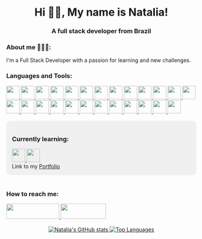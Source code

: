 <h1 align="center">Hi 👋🏿, My name is Natalia!</h1>
<h3 align="center">A full stack developer from Brazil</h3>

<div>
 <h3 align="left">About me 👩🏿‍💻:</h3>
 <p>I'm a Full Stack Developer with a passion for learning and new challenges.</p>
</div>

<h3 align="left">Languages and Tools:</h3>
<div>
  <a href="https://javascript.info/">
    <img src="https://img.shields.io/badge/javascript-339933?style=for-the-badge&logo=javascript&color=39457E" height="35px" />
  </a>
  <a href="https://www.w3schools.com/cssref/">
    <img src="https://img.shields.io/badge/css-339933?style=for-the-badge&logo=css3&color=39457E" height="35px" />
  </a>
  <a href="https://developer.mozilla.org/pt-BR/docs/Web/HTML">
    <img src="https://img.shields.io/badge/html5-339933?style=for-the-badge&logo=html5&color=39457E" height="35px" />
  </a>
  <a href="https://typescript.info/">
    <img src="https://img.shields.io/badge/typescript-339933?style=for-the-badge&logo=typescript&color=39457E" height="35px" />
  </a>
  <a href="https://pt-br.reactjs.org/docs/getting-started.html">
    <img src="https://img.shields.io/badge/React-339933?style=for-the-badge&logo=react&color=39457E" height="35px" />
  </a>
  <a href="https://sequelize.org/">
    <img src="https://img.shields.io/badge/react_native-339933?style=for-the-badge&logo=react&color=39457E" height="35px" />
  </a>
  <a href="https://docs.npmjs.com/">
    <img src="https://img.shields.io/badge/Node.js-339933?style=for-the-badge&logo=nodedotjs&color=39457E" height="35px" />
  </a>
  <a href="https://fastify.com/pt-br/">
    <img src="https://img.shields.io/badge/fastify-339933?style=for-the-badge&logo=fastify&color=39457E" height="35px" />
  </a>
  <a href="https://dev.mysql.com/doc/">
    <img src="https://img.shields.io/badge/sqlite-339933?style=for-the-badge&logo=sqlite&color=39457E" height="35px" />
  </a>
  <a href="https://socket.io/docs/v4/">
    <img src="https://img.shields.io/badge/nestJs-339933?style=for-the-badge&logo=nestjs&color=39457E" height="35px" />
  </a>
  <a href="https://redux.org/">
    <img src="https://img.shields.io/badge/redux-339933?style=for-the-badge&logo=redux&color=39457E" height="35px" />
  </a>
  <a href="https://docs.express.com/">
    <img src="https://img.shields.io/badge/express-339933?style=for-the-badge&logo=express&color=39457E" height="35px" />
  </a>
  <a href="https://mongodb.com/pt-br/">
    <img src="https://img.shields.io/badge/mongodb-339933?style=for-the-badge&logo=mongodb&color=39457E" height="35px" />
  </a>
  <a href="https://dev.mysql.com/doc/">
    <img src="https://img.shields.io/badge/mysql-339933?style=for-the-badge&logo=mysql&color=39457E" height="35px" />
  </a>
  <a href="https://jest.io/docs/v4/">
    <img src="https://img.shields.io/badge/jest-339933?style=for-the-badge&logo=jest&color=39457E" height="35px" />
  </a>
  <a href="https://testing-library.com/">
    <img src="https://img.shields.io/badge/-React Testing Library-339933?style=for-the-badge&logo=rtl&color=39457E" height="35px" />
  </a>
  <a href="https://graphql.io/docs/v4/">
    <img src="https://img.shields.io/badge/graphql-339933?style=for-the-badge&logo=graphql&color=39457E" height="35px" />
  </a>
  <a href="https://tailwindcss.com/docs">
    <img src="https://img.shields.io/badge/TailwindCSS-339933?style=for-the-badge&logo=tailwind-css&color=39457E" height="35px" />
  </a>
  <a href="https://Next-black.com/docs">
    <img src="https://img.shields.io/badge/Next.js-339933?style=for-the-badge&logo=next.js&color=39457E" height="35px" />
  </a>
  <a href="https://styled-components.com/docs">
    <img src="https://img.shields.io/badge/Styled--Components-339933?style=for-the-badge&logo=styledcomponents&color=39457E" height="35px" />
  </a>
  <a href="https://sass-lang.com/">
    <img src="https://img.shields.io/badge/sass-339933?style=for-the-badge&logo=sass&color=39457E" height="35px" />
  </a>
  <a href="https://sequelize.org/">
    <img src="https://img.shields.io/badge/Sequelize-339933?style=for-the-badge&logo=sequelize&color=39457E" height="35px" />
  </a>
  <a href="https://www.prisma.io/">
    <img src="https://img.shields.io/badge/prisma-339933?style=for-the-badge&logo=prisma&color=39457E" height="35px" />
  </a>
  <a href="https://dev.mysql.com/doc/">
    <img src="https://img.shields.io/badge/MySQL-339933?style=for-the-badge&logo=mysql&color=39457E" height="35px" />
  </a>
  <a href="https://dev.python.com/doc/">
    <img src="https://img.shields.io/badge/Python-339933?style=for-the-badge&logo=mysql&color=39457E" height="35px" />
  </a>
</div>

<br>

<div style="background-color:#f0f0f0; padding: 15px; border-radius: 10px;">
 <h3 align="left">Currently learning:</h3>
 <div>
   <a href="https://angular.info/">
     <img src="https://img.shields.io/badge/angular-339933?style=for-the-badge&logo=angular&color=39457E" height="35px" />
   </a>
     <a href="https://java.info/">
     <img src="https://img.shields.io/badge/java-339933?style=for-the-badge&logo=java&color=39457E" height="35px" />
   </a>
 </div>
 Link to my <a href="https://natalia-portfolio-git-portfolio1-nataliasriber.vercel.app/">Portfolio</a>
</div>

<br>

<div>
  <h3 align="left">How to reach me:</h3>
  <a href="https://www.linkedin.com/in/natalia-de-souza-ribeiro/" target="_blank">
    <img src="https://img.shields.io/badge/LinkedIn-0077B5?style=for-the-badge&logo=linkedin&logoColor=white" width="140px" height="40px">
  </a>
  <a href="mailto:snataliaribeiro@unifei.edu.br" target="_blank">
    <img src="https://img.shields.io/badge/Gmail-D14836?style=for-the-badge&logo=gmail&logoColor=white" width="120px" height="40px">
  </a>
</div>

<br>

<div align="center">
  <a href="https://github.com/NataliaSRiber">
    <img src="https://github-readme-stats.vercel.app/api?username=NataliaSRiber&theme=radical" alt="Natalia's GitHub stats">
  </a>
  <a href="https://github.com/NataliaSRiber">
    <img src="https://github-readme-stats.vercel.app/api/top-langs/?username=NataliaSRiber&hide=html&layout=compact&theme=radical" alt="Top Languages">
  </a>
</div>


 <!--
**NataliaSRiber/NataliaSRiber** is a ✨ _special_ ✨ repository because its `README.md` (this file) appears on your GitHub profile.

Here are some ideas to get you started:

- 🔭 I’m currently working on ...
- 🌱 I’m currently learning ...
- 👯 I’m looking to collaborate on ...
- 🤔 I’m looking for help with ...
- 💬 Ask me about ...
- 📫 How to reach me: ...
- 😄 Pronouns: ...
- ⚡ Fun fact: ...
-->
